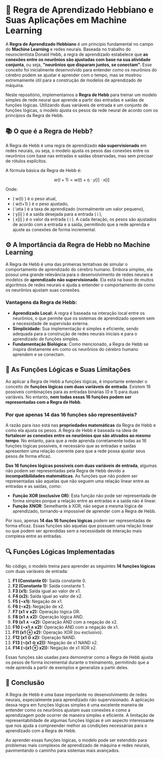 # 🧠 Regra de Aprendizado Hebbiano e Suas Aplicações em Machine Learning

A **Regra de Aprendizado Hebbiano** é um princípio fundamental no campo do **Machine Learning** e redes neurais. Baseada no trabalho do neurocientista Donald Hebb, a regra de aprendizado estabelece que **as conexões entre os neurônios são ajustadas com base na sua atividade conjunta**, ou seja, **"neurônios que disparam juntos, se conectam".** Esse conceito foi inicialmente desenvolvido para entender como os neurônios do cérebro podem se ajustar e aprender com o tempo, mas se mostrou extremamente útil para a construção de modelos de aprendizado de máquina.

Neste repositório, implementamos a **Regra de Hebb** para treinar um modelo simples de rede neural que aprende a partir das entradas e saídas de funções lógicas. Utilizando duas variáveis de entrada e um conjunto de funções lógicas, o modelo ajusta os pesos da rede neural de acordo com os princípios da Regra de Hebb.

## 📚 O que é a Regra de Hebb?

A Regra de Hebb é uma regra de aprendizado **não supervisionado** em redes neurais, ou seja, o modelo ajusta os pesos das conexões entre os neurônios com base nas entradas e saídas observadas, mas sem precisar de rótulos explícitos.

A fórmula básica da Regra de Hebb é:

$$
w(t+1) = w(t) + \eta \cdot y[i] \cdot x[i]
$$

Onde:
- \( w(t) \) é o peso atual,
- \( w(t+1) \) é o peso ajustado,
- \( \eta \) é a taxa de aprendizado (normalmente um valor pequeno),
- \( y[i] \) é a saída desejada para a entrada \( i \),
- \( x[i] \) é o valor da entrada \( i \).
A cada iteração, os pesos são ajustados de acordo com a entrada e a saída, permitindo que a rede aprenda e ajuste as conexões de forma incremental.

## ⚙️ A Importância da Regra de Hebb no Machine Learning

A Regra de Hebb é uma das primeiras tentativas de simular o comportamento de aprendizado do cérebro humano. Embora simples, ela possui uma grande relevância para o desenvolvimento de redes neurais e modelos de **aprendizado não supervisionado**. Ela está na base de muitos algoritmos de redes neurais e ajuda a entender o comportamento de como os neurônios ajustam suas conexões.

### Vantagens da Regra de Hebb:
- **Aprendizado Local:** A regra é baseada na interação local entre os neurônios, o que permite que os sistemas de aprendizado operem sem a necessidade de supervisão externa.
- **Simplicidade:** Sua implementação é simples e eficiente, sendo adequada para a construção de redes neurais iniciais e para o aprendizado de funções simples.
- **Fundamentação Biológica:** Como mencionado, a Regra de Hebb se inspira diretamente em como os neurônios do cérebro humano aprendem e se conectam.

## 🔢 As Funções Lógicas e Suas Limitações

Ao aplicar a Regra de Hebb a funções lógicas, é importante entender o conceito de **funções lógicas com duas variáveis de entrada**. Existem 16 possíveis combinações para as entradas binárias (0 e 1) para duas variáveis. No entanto, **nem todas essas 16 funções podem ser representadas com a Regra de Hebb**.

### Por que apenas 14 das 16 funções são representáveis?

A razão para isso está nas **propriedades matemáticas** da Regra de Hebb e como ela ajusta os pesos. A Regra de Hebb é baseada na ideia de **fortalecer as conexões entre os neurônios que são ativados ao mesmo tempo**. No entanto, para que a rede aprenda corretamente todas as 16 funções lógicas possíveis, é necessário que as entradas e saídas apresentem uma relação coerente para que a rede possa ajustar seus pesos de forma eficaz. 

**Das 16 funções lógicas possíveis com duas variáveis de entrada**, algumas não podem ser representadas pela Regra de Hebb devido a **incompatibilidades matemáticas**. As funções que não podem ser representadas são aquelas que não seguem uma relação linear entre as entradas e as saídas, como:

- **Função XOR (exclusive OR)**: Esta função não pode ser representada de forma simples porque a relação entre as entradas e a saída não é linear.
- **Função XNOR**: Semelhante à XOR, não segue a mesma lógica de aprendizado, tornando-a impossível de aprender com a Regra de Hebb.

Por isso, apenas **14 das 16 funções lógicas** podem ser representadas de forma eficaz. Essas funções são aquelas que possuem uma relação linear ou que podem ser aprendidas sem a necessidade de interação mais complexa entre as entradas.

## 🔍 Funções Lógicas Implementadas

No código, o modelo treina para aprender as seguintes **14 funções lógicas** com duas variáveis de entrada:

1. **F1 (Constante 0):** Saída constante 0.
2. **F2 (Constante 1):** Saída constante 1.
3. **F3 (x1):** Saída igual ao valor de x1.
4. **F4 (x2):** Saída igual ao valor de x2.
5. **F5 (¬x1):** Negação de x1.
6. **F6 (¬x2):** Negação de x2.
7. **F7 (x1 ∨ x2):** Operação lógica OR.
8. **F8 (x1 ∧ x2):** Operação lógica AND.
9. **F9 (x1 ∧ ¬x2):** Operação AND com a negação de x2.
10. **F10 (¬x1 ∧ x2):** Operação AND com a negação de x1.
11. **F11 (x1 ⊕ x2):** Operação XOR (ou exclusivo).
12. **F12 (x1 ⊙ x2):** Operação NAND.
13. **F13 (¬(x1 ⊙ x2)):** Negação de x1 NAND x2.
14. **F14 (¬(x1 ⊕ x2)):** Negação de x1 XOR x2.

Essas funções são usadas para demonstrar como a Regra de Hebb ajusta os pesos de forma incremental durante o treinamento, permitindo que a rede aprenda a partir de exemplos e generalize a partir deles.

## 📝 Conclusão

A Regra de Hebb é uma base importante no desenvolvimento de redes neurais, especialmente para aprendizado não supervisionado. A aplicação dessa regra em funções lógicas simples é uma excelente maneira de entender como os neurônios ajustam suas conexões e como a aprendizagem pode ocorrer de maneira simples e eficiente. A limitação de representabilidade de algumas funções lógicas é um aspecto interessante que nos ajuda a compreender melhor as condições necessárias para o aprendizado com a Regra de Hebb.

Ao aprender essas funções lógicas, o modelo pode ser estendido para problemas mais complexos de aprendizado de máquina e redes neurais, pavimentando o caminho para sistemas mais avançados.